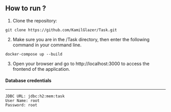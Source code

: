 ## How to run ?

1. Clone the repository:
<pre><code>git clone https://github.com/KamilGlazer/Task.git
</code></pre>

2. Make sure you are in the /Task directory, then enter the following command in your command line.
<pre><code>docker-compose up --build
</code></pre>

3. Open your browser and go to http://localhost:3000 to access the frontend of the application.

#### Database credentials
<hr>

<pre><code>JDBC URL: jdbc:h2:mem:task
User Name: root
Password: root
</code></pre>

